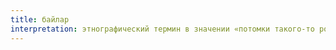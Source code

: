 ```yaml
---
title: байлар
interpretation: этнографический термин в значении «потомки такого-то родоначальника, вождя, батыра, рода»
---
```

